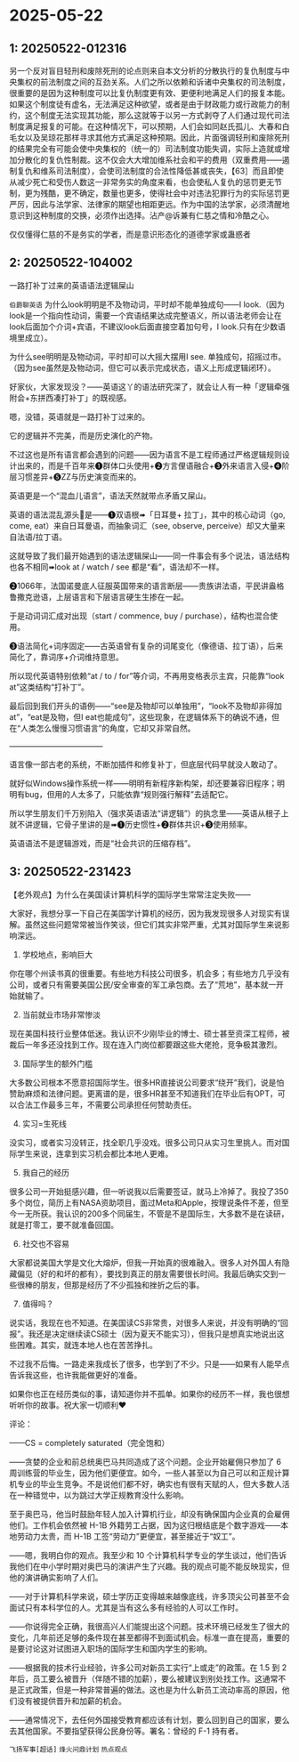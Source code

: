 # 2025-05-22

## 1: 20250522-012316

另一个反对盲目轻刑和废除死刑的论点则来自本文分析的分散执行的复仇制度与中央集权的前法制度之间的互劲关系。人们之所以依赖和诉诸中央集权的司法制度，很重要的是因为这种制度可以比复仇制度更有效、更便利地满足人们的报复本能。如果这个制度徒有虚名，无法满足这种欲望，或者是由于财政能力或行政能力的制约，这个制度无法实现其功能，那么这就等于以另一方式剥夺了人们通过现代司法制度满足报复的可能。在这种情况下，可以预期，人们会如同赵氏孤儿、大春和白毛女以及吴琼花那样寻求其他方式满足这种预期。因此，片面强调轻刑和废除死刑的结果完全有可能会使中央集权的（统一的）司法制度功能失调，实际上造就或增加分散化的复仇性制裁。这不仅会大大增加维系社会和平的费用（双重费用——遏制复仇和维系司法制度），会使司法制度的合法性降低甚或丧失，【63］而且即使从减少死亡和受伤人数这一非常务实的角度来看，也会使私人复仇的惩罚更无节制，更为残酷，更不确定，数量也更多，使得社会中对违法犯罪行为的实际惩罚更严厉，因此与法学家、法律家的期望也相距更远。作为中国的法学家，必须清醒地意识到这种制度的交换，必须作出选择。沾产@诉兼有仁慈之情和冷酷之心。

仅仅懂得仁慈的不是务实的学者，而是意识形态化的道德学家或蛊惑者

## 2: 20250522-104002

一路打补丁过来的英语语法逻辑屎山

`伯爵聊英语` 为什么look明明是不及物动词，平时却不能单独成句——I look.（因为look是一个指向性动词，需要一个宾语结果达成完整语义，所以语法老师会让在look后面加个介词+宾语，不建议look后面直接空着加句号，I look.只有在少数语境里成立）。

为什么see明明是及物动词，平时却可以大摇大摆用I see. 单独成句，招摇过市。（因为see虽然是及物动词，但它可以表示完成状态，语义上形成逻辑闭环）。

好家伙，大家发现没？——英语这丫的语法研究深了，就会让人有一种「逻辑牵强附会+东拼西凑打补丁」的既视感。

嗯，没错，英语就是一路打补丁过来的。

它的逻辑并不完美，而是历史演化的产物。

不过这也是所有语言都会遇到的问题——因为语言不是工程师通过严格逻辑规则设计出来的，而是千百年来❶群体口头使用+❷方言俚语融合+❸外来语言入侵+❹阶层习惯差异+❺ZZ与历史演变而来的。

英语更是一个“混血儿语言”，语法天然就带点矛盾又屎山。

英语的语法混乱源头🧬是——❶双语根➠「日耳曼+ 拉丁」，其中的核心动词（go, come, eat）来自日耳曼语，而抽象词汇（see, observe, perceive）却又大量来自法语/拉丁语。

这就导致了我们最开始遇到的语法逻辑屎山——同一件事会有多个说法，语法结构也各不相同➠look at / watch / see 都是“看”，语法却不一样。

❷1066年，法国诺曼底人征服英国带来的语言断层——贵族讲法语，平民讲盎格鲁撒克逊语，上层语言和下层语言硬生生掺在一起。

于是动词词汇成对出现（start / commence, buy / purchase），结构也混合使用。

❸语法简化+词序固定——古英语曾有复杂的词尾变化（像德语、拉丁语），后来简化了，靠词序+介词维持意思。

所以现代英语特别依赖“at / to / for”等介词，不再用变格表示主宾，只能靠“look at”这类结构“打补丁”。

最后回到我们开头的语例——“see是及物却可以单独用”，“look不及物却非得加at”，“eat是及物，但I eat也能成句”，这些现象，在逻辑体系下的确说不通，但在“人类怎么慢慢习惯语言”的角度，它却又非常自然。

————————————

语言像一部古老的系统，不断加插件和修复补丁，但底层代码早就没人敢动了。

就好似Windows操作系统一样——明明有新程序新构架，却还要兼容旧程序；明明有bug，但用的人太多了，只能依靠“规则强行解释”去适配它。

所以学生朋友们千万别陷入（强求英语语法“讲逻辑”）的执念里——英语从根子上就不讲逻辑，它骨子里讲的是➠❶历史惯性+❷群体共识+❸使用频率。

英语语法不是逻辑游戏，而是“社会共识的压缩存档”。

## 3: 20250522-231423

【老外观点】为什么在美国读计算机科学的国际学生常常注定失败——

大家好，我想分享一下自己在美国学计算机的经历，因为我发现很多人对现实有误解。虽然这些问题常常被当作笑谈，但它们其实非常严重，尤其对国际学生来说影响深远。

1. 学校地点，影响巨大

你在哪个州读书真的很重要。有些地方科技公司很多，机会多；有些地方几乎没有公司，或者只有需要美国公民/安全审查的军工承包商。去了“荒地”，基本就一开始就输了。

2. 当前就业市场非常惨淡

现在美国科技行业整体低迷。我认识不少刚毕业的博士、硕士甚至资深工程师，被裁后一年多还没找到工作。现在连入门岗位都要跟这些大佬抢，竞争极其激烈。

3. 国际学生的额外门槛

大多数公司根本不愿意招国际学生。很多HR直接说公司要求“绕开”我们，说是怕赞助麻烦和法律问题。更离谱的是，很多HR甚至不知道我们在毕业后有OPT，可以合法工作最多三年，不需要公司承担任何赞助责任。

4. 实习=生死线

没实习，或者实习没转正，找全职几乎没戏。很多公司只从实习生里挑人。而对国际学生来说，连拿到实习机会都比本地人更难。

5. 我自己的经历

很多公司一开始挺感兴趣，但一听说我以后需要签证，就马上冷掉了。我投了350多个岗位，简历上有NASA资助项目，面过Meta和Apple，按理说条件不差，但至今一无所获。我认识的200多个同届生，不管是不是国际生，大多数不是在读研，就是打零工，要不就准备回国。

6. 社交也不容易

大家都说美国大学是文化大熔炉，但我一开始真的很难融入。很多人对外国人有隐藏偏见（好的和坏的都有），要找到真正的朋友需要很长时间。我最后确实交到一些很棒的朋友，但那是经历了不少孤独和挫折之后的事。

7. 值得吗？

说实话，我现在也不知道。在美国读CS非常贵，对很多人来说，并没有明确的“回报”。我还是决定继续读CS硕士（因为夏天不能实习），但我只是想真实地说出这些困难。其实，就连本地人也在苦苦挣扎。

不过我不后悔。一路走来我成长了很多，也学到了不少。只是——如果有人能早点告诉我这些，也许我能做更好的准备。

如果你也正在经历类似的事，请知道你并不孤单。如果你的经历不一样，我也很想听听你的故事。祝大家一切顺利❤️

评论：

——CS = completely saturated（完全饱和）

——贪婪的企业和前总统奥巴马共同造成了这个问题。企业开始雇佣只参加了 6 周训练营的毕业生，因为他们更便宜。如今，一些人甚至以为自己可以和正规计算机专业的毕业生竞争。不是说他们都不好，确实也有很有天赋的人，但大多数人活在一种错觉中，以为跳过大学正规教育没什么影响。

至于奥巴马，他当时鼓励年轻人加入计算机行业，却没有确保国内企业真的会雇佣他们。工作机会依然被 H-1B 外籍劳工占据，因为这归根结底是个数字游戏——本地劳动力太贵，而 H-1B 工签“劳动力”更便宜，甚至接近于“奴工”。

——嗯，我明白你的观点。我至少和 10 个计算机科学专业的学生谈过，他们告诉我他们在中小学时期对奥巴马的演讲产生了兴趣。我的观点可能不能反映现实，但他的演讲确实影响了人们。

——对于计算机科学来说，硕士学历正变得越来越像底线，许多顶尖公司甚至不会面试只有本科学位的人。尤其是当有这么多有经验的人可以工作时。

——你说得完全正确，我很高兴人们能提出这个问题。技术环境已经发生了很大的变化，几年前还足够的条件现在甚至都得不到面试机会。标准一直在提高，重要的是要讨论这对试图进入职场的国际学生和国内学生的影响。

——根据我的技术行业经验，许多公司对新员工实行“上或走”的政策。在 1.5 到 2 年后，员工要么被晋升（伴随不错的加薪），要么被建议到别处找工作。这通常不是正式政策，但是一种非常普遍的做法。这也是为什么新员工流动率高的原因，他们没有被提供晋升和加薪的机会。

——通常情况下，去任何外国接受教育都应该有计划，要么回到自己的国家，要么去其他国家。不要指望获得公民身份等。署名：曾经的 F-1 持有者。

`飞扬军事[超话]` `烽火问鼎计划` `热点观点`

